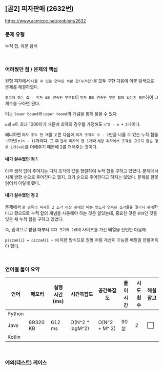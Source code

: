 ## [골2] 피자판매 (2632번)

https://www.acmicpc.net/problem/2632

### 문제 유형

누적 합, 이분 탐색

<br>

### 어려웠던 점 / 문제의 핵심

원형 피자에서 `나올 수 있는 연속된 부분 합(누적합)`을 모두 구한 다음에 이분 탐색으로 문제를 해결하였다.

`찾고자 하는 값 - 피자 A의 연속된 부분합`이 `피자 B의 연속된 부분 합에 있는지 확인`하여 그 개수를 구하면 된다.

이는 `lower bound`와 `upper bound`의 개념을 통해 찾을 수 있다.

`n`과 `m`이 최대 1000이기 때문에 최악의 경우를 가정해도 `n^2 - n + 2`개이다.

왜냐하면 `피자 조각 한 개`를 고른 다음에 `피자 조각의 수 - 1`만큼 나올 수 있는 누적 합을 구하면 `n(n - 1)`개이다. 그 후 `전체 피자의 합 1개`와 `해당 피자에서 조각을 고르지 않는 경우 1개(=0)`를 더해주기 때문에 2를 더해주는 것이다.

#### 내가 실수했던 점 1

아무 생각 없이 주어지는 피자 조각의 값을 정렬하여 누적 합을 구하고 있었다. 문제에서 시계 방향 순으로 주어진다고 했지, 크기 순으로 주어진다고 하지는 않았다. 문제를 잘못 읽어서 이렇게 됐다.

#### 내가 실수했던 점 2

문제에서 `한 종류의 피자를 2 조각 이상 판매할 때는 반드시 연속된 조각들을 잘라서 판매`한다고 했으므로 누적 합의 개념을 사용해야 하는 것은 알았는데, 중요한 것은 `원형`인 것을 잊은 채 누적 합을 구하고 있었다.

즉, 입력으로 받을 때부터 `피자 크기의 2배`의 사이즈를 가진 배열을 선언한 다음에

`pizzaA[i] = pizzaA[i + M]`이런 방식으로 원형 처럼 계산이 가능한 배열을 만들어줘야 했다.

<br>

### 언어별 풀이 요약

| 언어   | 메모리   | 실행 시간(ms) | 시간복잡도      | 공간복잡도    | 풀이 시간 | 시도 횟수 | 해설 참고            |
| ------ | -------- | ------------- | --------------- | ------------- | --------- | --------- | -------------------- |
| Python |          |               |                 |               |           |           |                      |
| Java   | 89320 KB | 612 ms        | O(N^2 * logM^2) | O(N^2 + M^ 2) | 90분      | 2         | :white_large_square: |
| Kotlin |          |               |                 |               |           |           |                      |

<br>

### 예외(테스트) 케이스

```
```

